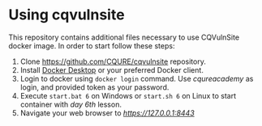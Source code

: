 # Using cqvulnsite

This repository contains additional files necessary to use CQVulnSite docker image. In order to start follow these steps:

1. Clone https://github.com/CQURE/cqvulnsite repository.
2. Install [Docker Desktop](https://www.docker.com/products/docker-desktop) or your preferred Docker client.
3. Login to docker using `docker login` command. Use *cqureacademy* as login, and provided token as your password.
4. Execute `start.bat 6` on Windows or `start.sh 6` on Linux to start container with *day 6th* lesson.
5. Navigate your web browser to *https://127.0.0.1:8443*
